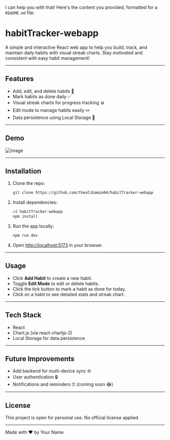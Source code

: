 I can help you with that! Here's the content you provided, formatted for a `README.md` file:


# habitTracker-webapp
A simple and interactive React web app to help you build, track, and maintain daily habits with visual streak charts. Stay motivated and consistent with easy habit management!

---

## Features
- Add, edit, and delete habits 📝
- Mark habits as done daily ✅
- Visual streak charts for progress tracking 📊
- Edit mode to manage habits easily ✏️
- Data persistence using Local Storage 💾

---

## Demo
![image](https://github.com/user-attachments/assets/c2c1c1f2-f424-42f5-b60b-071086f26b85)


---

## Installation
1. Clone the repo:
   ```bash
   git clone https://github.com/thealihamza04/habitTracker-webapp
   ```
2. Install dependencies:
   ```bash
   cd habitTracker-webapp
   npm install
   ```
3. Run the app locally:
   ```bash
   npm run dev
   ```
4. Open [http://localhost:5173](http://localhost:5173) in your browser.

---

## Usage
* Click **Add Habit** to create a new habit.
* Toggle **Edit Mode** to edit or delete habits.
* Click the tick button to mark a habit as done for today.
* Click on a habit to see detailed stats and streak chart.

---

## Tech Stack
* React
* Chart.js (via react-chartjs-2)
* Local Storage for data persistence

---

## Future Improvements
* Add backend for multi-device sync 🌐
* User authentication 🔒
* Notifications and reminders ⏰ (coming soon 😂)

---

## License
This project is open for personal use. No official license applied.

---

Made with ❤️ by Your Name
